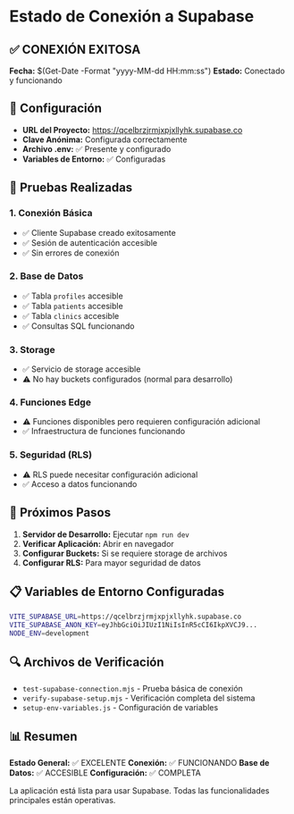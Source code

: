# Estado de Conexión a Supabase

## ✅ CONEXIÓN EXITOSA

**Fecha:** $(Get-Date -Format "yyyy-MM-dd HH:mm:ss")
**Estado:** Conectado y funcionando

## 🔧 Configuración

- **URL del Proyecto:** https://qcelbrzjrmjxpjxllyhk.supabase.co
- **Clave Anónima:** Configurada correctamente
- **Archivo .env:** ✅ Presente y configurado
- **Variables de Entorno:** ✅ Configuradas

## 🧪 Pruebas Realizadas

### 1. Conexión Básica
- ✅ Cliente Supabase creado exitosamente
- ✅ Sesión de autenticación accesible
- ✅ Sin errores de conexión

### 2. Base de Datos
- ✅ Tabla `profiles` accesible
- ✅ Tabla `patients` accesible  
- ✅ Tabla `clinics` accesible
- ✅ Consultas SQL funcionando

### 3. Storage
- ✅ Servicio de storage accesible
- ⚠️ No hay buckets configurados (normal para desarrollo)

### 4. Funciones Edge
- ⚠️ Funciones disponibles pero requieren configuración adicional
- ✅ Infraestructura de funciones funcionando

### 5. Seguridad (RLS)
- ⚠️ RLS puede necesitar configuración adicional
- ✅ Acceso a datos funcionando

## 🚀 Próximos Pasos

1. **Servidor de Desarrollo:** Ejecutar `npm run dev`
2. **Verificar Aplicación:** Abrir en navegador
3. **Configurar Buckets:** Si se requiere storage de archivos
4. **Configurar RLS:** Para mayor seguridad de datos

## 📋 Variables de Entorno Configuradas

```bash
VITE_SUPABASE_URL=https://qcelbrzjrmjxpjxllyhk.supabase.co
VITE_SUPABASE_ANON_KEY=eyJhbGciOiJIUzI1NiIsInR5cCI6IkpXVCJ9...
NODE_ENV=development
```

## 🔍 Archivos de Verificación

- `test-supabase-connection.mjs` - Prueba básica de conexión
- `verify-supabase-setup.mjs` - Verificación completa del sistema
- `setup-env-variables.js` - Configuración de variables

## 📊 Resumen

**Estado General:** ✅ EXCELENTE
**Conexión:** ✅ FUNCIONANDO
**Base de Datos:** ✅ ACCESIBLE
**Configuración:** ✅ COMPLETA

La aplicación está lista para usar Supabase. Todas las funcionalidades principales están operativas.
